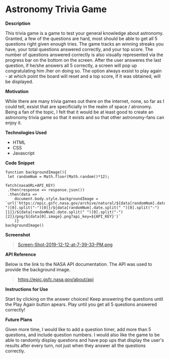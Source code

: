 # Astronomy Trivia Game 

**Description**

This trivia game is a game to test your general knowledge about astronomy. Granted, a few of the questions are hard, most should be able to get all 5 questions right given enough tries. The game tracks an winning streaks you have, your total questions answered correctly, and your top score. The number of questions answered correctly is also visually represented via the progress bar on the bottom on the screen. After the user answeres the last question, if he/she answers all 5 correctly, a screen will pop up congratulating him /her on doing so. The option always exsist to play again - at which point the board will reset and a top score, if it was obtained, will be displayed. 

**Motivation**

While there are many trivia games out there on the internet, none, so far as I could tell, exsist that are specificially in the realm of space / atronomy. Being a fan of the topic, I felt that it would be at least good to create an astronomy trivia game so that it exists and so that other astronomy-fans can enjoy it.

**Technologies Used**

* HTML
* CSS
* Javascript

**Code Snippet**

```
function backgroundImage(){
 let randomNum = Math.floor(Math.random()*12);
 
fetch(nasaURL+API_KEY)
 .then(response => response.json())
 .then(data => 
    document.body.style.backgroundImage = `url('https://epic.gsfc.nasa.gov/archive/natural/${data[randomNum].date.split(" ")[0].split("-")[0]}/${data[randomNum].date.split(" ")[0].split("-")[1]}/${data[randomNum].date.split(" ")[0].split("-")[2]}/png/${data[0].image}.png?api_key=${API_KEY}')`
    )}
backgroundImage()
```

**Screenshot**

> [Screen-Shot-2019-12-12-at-7-39-33-PM.png](https://postimg.cc/8JwCz1Sb)

**API Reference**

Below is the link to the NASA API documentation. The API was used to provide the background image. 

> https://epic.gsfc.nasa.gov/about/api

**Instructions for Use**

Start by clicking on the answer choices! Keep answering the questions until the Play Again button apears. Play until you get all 5 questions answered correctly!

**Future Plans**

Given more time, I would like to add a question timer, add more than 5 questions, and include question numbers. I would also like the game to be able to randomly display questions and have pop ups that display the user's results after every turn, not just when they answer all the questions correctly. 